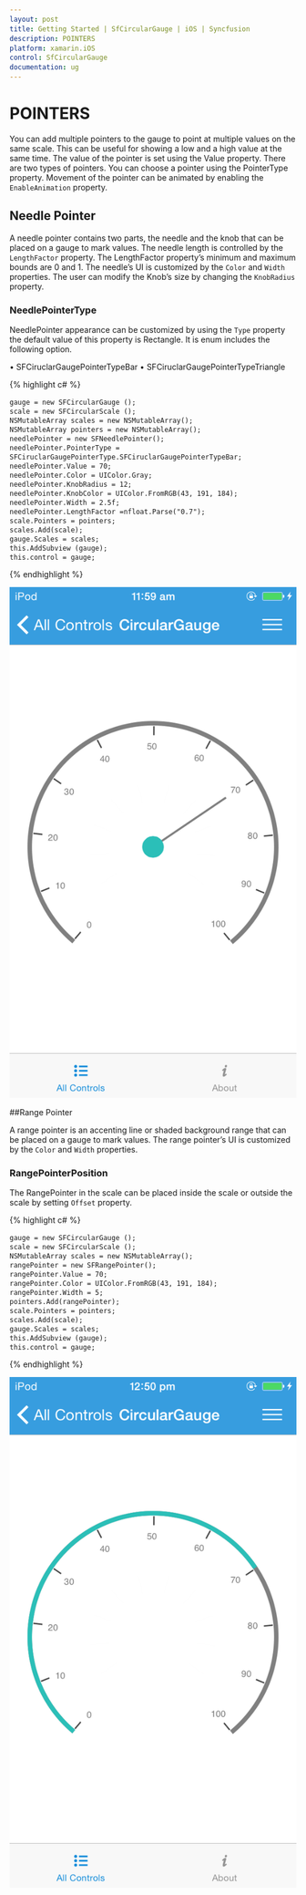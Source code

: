 ```yaml
---
layout: post
title: Getting Started | SfCircularGauge | iOS | Syncfusion
description: POINTERS
platform: xamarin.iOS
control: SfCircularGauge
documentation: ug
---
```


# POINTERS

You can add multiple pointers to the gauge to point at multiple values on the same scale. This can be useful for showing a low and a high value at the same time. The value of the pointer is set using the Value property. There are two types of pointers. You can choose a pointer using the PointerType property. Movement of the pointer can be animated by enabling the `EnableAnimation` property.

## Needle Pointer  

A needle pointer contains two parts, the needle and the knob that can be placed on a gauge to mark values. The needle length is controlled by the `LengthFactor` property. The LengthFactor property’s minimum and maximum bounds are 0 and 1. The needle’s UI is customized by the `Color` and `Width` properties. The user can modify the Knob’s size by changing the `KnobRadius` property.

### NeedlePointerType

NeedlePointer appearance can be customized by using the `Type` property the default value of this property is Rectangle.
It is enum includes the following option.

•	SFCiruclarGaugePointerTypeBar
•	SFCiruclarGaugePointerTypeTriangle

{% highlight c# %}

    gauge = new SFCircularGauge ();
    scale = new SFCircularScale ();
    NSMutableArray scales = new NSMutableArray();
    NSMutableArray pointers = new NSMutableArray();
    needlePointer = new SFNeedlePointer();
    needlePointer.PointerType = SFCiruclarGaugePointerType.SFCiruclarGaugePointerTypeBar;
    needlePointer.Value = 70;
    needlePointer.Color = UIColor.Gray;
    needlePointer.KnobRadius = 12;
    needlePointer.KnobColor = UIColor.FromRGB(43, 191, 184);
    needlePointer.Width = 2.5f;
    needlePointer.LengthFactor =nfloat.Parse("0.7");
    scale.Pointers = pointers;
    scales.Add(scale);
    gauge.Scales = scales;
    this.AddSubview (gauge);
    this.control = gauge;

{% endhighlight %}

![](iOS_Images/NeedlePointer.png)

##Range Pointer

A range pointer is an accenting line or shaded background range that can be placed on a gauge to mark values. The range pointer’s UI is customized by the `Color` and `Width` properties.

### RangePointerPosition

The RangePointer in the scale can be placed inside the scale or outside the scale by setting `Offset` property.

{% highlight c# %}

    gauge = new SFCircularGauge ();
    scale = new SFCircularScale ();
    NSMutableArray scales = new NSMutableArray();
    rangePointer = new SFRangePointer();
    rangePointer.Value = 70;
    rangePointer.Color = UIColor.FromRGB(43, 191, 184);
    rangePointer.Width = 5;
    pointers.Add(rangePointer);
    scale.Pointers = pointers;
    scales.Add(scale);
    gauge.Scales = scales;
    this.AddSubview (gauge);
    this.control = gauge;

{% endhighlight %}

![](iOS_Images/RangePointer.png)